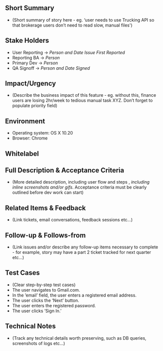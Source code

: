## Short Summary

* (Short summary of story here - eg. ‘user needs to use Trucking API so that brokerage users don’t need to read slow, manual files')

## Stake Holders

* User Reporting  → *_Person and Date Issue First Reported_*
* Reporting BA     → *_Person_*
* Primary Dev       → *_Person_*
* QA Signoff         → *_Person and Date Signed_*

## Impact/Urgency

* (Describe the business impact of this feature - eg. without this, finance users are losing 2hr/week to tedious manual task XYZ.  Don’t forget to populate priority field)

## Environment
* Operating system: OS X 10.20
* Browser: Chrome

## Whitelabel

## Full Description & Acceptance Criteria

* (More detailed description, including user flow and steps , *including* *_inline_* *screenshots and/or gifs*.  Acceptance criteria must be clearly outlined before dev work can start)

## Related Items & Feedback

* (Link tickets, email conversations, feedback sessions etc...)

## Follow-up & Follows-from

* (Link issues and/or describe any follow-up items necessary to complete - for example, story may have a part 2 ticket tracked for next quarter etc...)

## Test Cases

* (Clear step-by-step test cases)
* The user navigates to Gmail.com.
* In the ’email’ field, the user enters a registered email address.
* The user clicks the ‘Next’ button.
* The user enters the registered password.
* The user clicks ‘Sign In.’

## Technical Notes

* (Track any technical details worth preserving, such as DB queries, screenshots of logs etc…)
